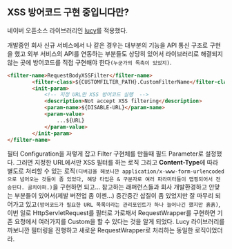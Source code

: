 <h2>XSS 방어코드 구현 중입니다만?</h2>

네이버 오픈소스 라이브러리인 [lucy](https://github.com/naver/lucy-xss-servlet-filter)를 적용했다.
   
개발중인 회사 신규 서비스에서 나 같은 경우는 대부분의 기능을 API 통신 구조로 구현을 했고 외부 서비스의 API를 연동하는 부분들도 상당히 있어서 라이브러리로 해결되지 않는 곳에 방어코드를 직접 구현해야 한다`(누군가의 독촉이 있었지)`.

```html
<filter-name>RequestBodyXSSFilter</filter-name>
		<filter-class>${CUSTOMFILTER_PATH}.CustomFilterName</filter-class>
		<init-param>
            <!-- 지정 URL만 XSS 방어코드 실행  -->
			<description>Not accept XSS filtering</description> 
			<param-name>${DISABLE-URL}</param-name>
			<param-value>
				...${URL}
			</param-value>
		</init-param>
</filter-name>
```

필터 Configuration을 저렇게 잡고 Filter 구현체를 만들때 필드 Parameter로 설정했다. 그러면 지정한 URL에서만 XSS 필터를 하는 로직 그리고 **Content-Type**에 따라 별도로 처리할 수 있는 로직`(디버깅을 해보니깐 application/x-www-form-urlencoded 으로 넘어오는 것들이 좀 있었다, 해당 타입은 & 구분자로 여러 파라미터들이 맵핑되어서 전송된다. 골치아퍼.)`을 구현하면 되고... 참고하는 래퍼런스들과 회사 개발환경하고 안맞는 부분들이 있어서(제발 버전업 좀 이젠...) 중간중간 삽질이 좀 있었지만 잘 마무리 되어가고 있고`(방어코드가 필요한 URL 목록이라는 관리포인트가 하나 늘어나긴 했지만 흙흙)`, 이번 일로 HttpServletRequest를 필터로 가로채서 RequestWrapper를 구현하면 기존 요청에서 여러가지를 Custom을 할 수 있다는 것을 알게 되었다. Lucy 라이브러리를 까보니깐 필터링을 진행하고 새로운 RequestWrapper로 처리하는 동일한 로직이었더라. 
